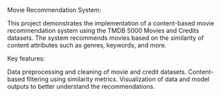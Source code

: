 Movie Recommendation System:

This project demonstrates the implementation of a content-based movie recommendation system using the TMDB 5000 Movies and Credits datasets. The system recommends movies based on the similarity of content attributes such as genres, keywords, and more.

Key features:

Data preprocessing and cleaning of movie and credit datasets.
Content-based filtering using similarity metrics.
Visualization of data and model outputs to better understand the recommendations.

